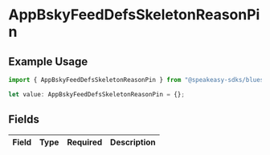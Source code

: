 # AppBskyFeedDefsSkeletonReasonPin

## Example Usage

```typescript
import { AppBskyFeedDefsSkeletonReasonPin } from "@speakeasy-sdks/bluesky/models/components";

let value: AppBskyFeedDefsSkeletonReasonPin = {};
```

## Fields

| Field       | Type        | Required    | Description |
| ----------- | ----------- | ----------- | ----------- |